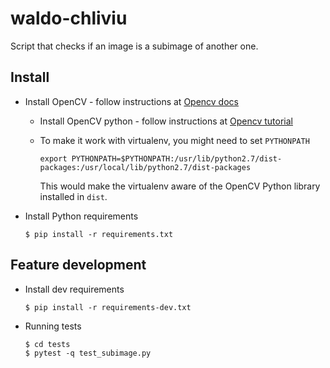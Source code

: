 # waldo-chliviu

Script that checks if an image is a subimage of another one.

## Install

* Install OpenCV -
  follow instructions at
  [Opencv docs](https://docs.opencv.org/3.4.1/d7/d9f/tutorial_linux_install.html)

  * Install OpenCV python -
    follow instructions at
    [Opencv tutorial](https://docs.opencv.org/3.4.1/d2/de6/tutorial_py_setup_in_ubuntu.html)

  * To make it work with virtualenv,
    you might need to set `PYTHONPATH`

    ```
    export PYTHONPATH=$PYTHONPATH:/usr/lib/python2.7/dist-packages:/usr/local/lib/python2.7/dist-packages
    ````

    This would make the virtualenv aware
     of the OpenCV Python library installed in `dist`.

* Install Python requirements

  ```
  $ pip install -r requirements.txt
  ```


## Feature development

* Install dev requirements

  ```
  $ pip install -r requirements-dev.txt
  ```

* Running tests

  ```
  $ cd tests
  $ pytest -q test_subimage.py
  ```
